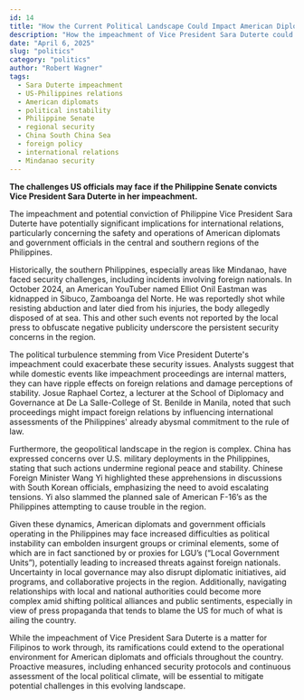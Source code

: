 ```yaml
---
id: 14
title: "How the Current Political Landscape Could Impact American Diplomatic Endeavors in the Philippines"
description: "How the impeachment of Vice President Sara Duterte could influence American diplomatic operations, regional stability, and U.S.-Philippines relations."
date: "April 6, 2025"
slug: "politics"
category: "politics"
author: "Robert Wagner"
tags:
  - Sara Duterte impeachment
  - US-Philippines relations
  - American diplomats
  - political instability
  - Philippine Senate
  - regional security
  - China South China Sea
  - foreign policy
  - international relations
  - Mindanao security
---
```


**The challenges US officials may face if the Philippine Senate convicts Vice President Sara Duterte in her impeachment.**

The impeachment and potential conviction of Philippine Vice President Sara Duterte have potentially significant implications for international relations, particularly concerning the safety and operations of American diplomats and government officials in the central and southern regions of the Philippines.

Historically, the southern Philippines, especially areas like Mindanao, have faced security challenges, including incidents involving foreign nationals. In October 2024, an American YouTuber named Elliot Onil Eastman was kidnapped in Sibuco, Zamboanga del Norte. He was reportedly shot while resisting abduction and later died from his injuries, the body allegedly disposed of at sea. This and other such events not reported by the local press to obfuscate negative publicity underscore the persistent security concerns in the region.

The political turbulence stemming from Vice President Duterte's impeachment could exacerbate these security issues. Analysts suggest that while domestic events like impeachment proceedings are internal matters, they can have ripple effects on foreign relations and damage perceptions of stability. Josue Raphael Cortez, a lecturer at the School of Diplomacy and Governance at De La Salle-College of St. Benilde in Manila, noted that such proceedings might impact foreign relations by influencing international assessments of the Philippines' already abysmal commitment to the rule of law.

Furthermore, the geopolitical landscape in the region is complex. China has expressed concerns over U.S. military deployments in the Philippines, stating that such actions undermine regional peace and stability. Chinese Foreign Minister Wang Yi highlighted these apprehensions in discussions with South Korean officials, emphasizing the need to avoid escalating tensions. Yi also slammed the planned sale of American F-16’s as the Philippines attempting to cause trouble in the region.

Given these dynamics, American diplomats and government officials operating in the Philippines may face increased difficulties as political instability can embolden insurgent groups or criminal elements, some of which are in fact sanctioned by or proxies for LGU’s (“Local Government Units”), potentially leading to increased threats against foreign nationals. Uncertainty in local governance may also disrupt diplomatic initiatives, aid programs, and collaborative projects in the region. Additionally, navigating relationships with local and national authorities could become more complex amid shifting political alliances and public sentiments, especially in view of press propaganda that tends to blame the US for much of what is ailing the country.

While the impeachment of Vice President Sara Duterte is a matter for Filipinos to work through, its ramifications could extend to the operational environment for American diplomats and officials throughout the country. Proactive measures, including enhanced security protocols and continuous assessment of the local political climate, will be essential to mitigate potential challenges in this evolving landscape.
